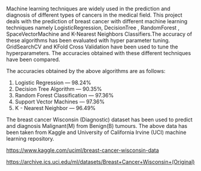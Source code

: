 Machine learning techniques are widely used in the prediction and diagnosis of different types of cancers in the medical field. This project deals with the prediction of breast cancer with different machine learning techniques namely LogisticRegression, DecisionTree , RandomForest , SpaceVectorMachine  and K-Nearest Neighbors Classifiers.The accuracy of these algorithms has been evaluated with  hyper parameter tuning. GridSearchCV and KFold Cross Validation  have been used to tune the hyperparameters. The accuracies obtained with these different techniques have been compared.

The accuracies obtained by the above algorithms are as follows:
1.	Logistic Regression — 98.24%
2.	Decision Tree Algorithm — 90.35% 
3.	Random Forest Classification — 97.36%
4.	Support Vector Machines — 97.36%
5.	K - Nearest Neighbor — 96.49%


The breast cancer Wisconsin (Diagnostic) dataset has been used to predict and diagnosis Malignant(M) from Benign(B) tumours. The above data has been taken from Kaggle and University of California Irvine (UCI) machine learning repository.

https://www.kaggle.com/uciml/breast-cancer-wisconsin-data

https://archive.ics.uci.edu/ml/datasets/Breast+Cancer+Wisconsin+(Original)
